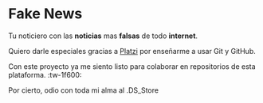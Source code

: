 # Fake News
Tu noticiero con las **noticias** mas **falsas** de todo **internet**.

Quiero darle especiales gracias a [Platzi] por enseñarme a usar Git y GitHub.

Con este proyecto ya me siento listo para colaborar en repositorios de esta plataforma. :tw-1f600:

Por cierto, odio con toda mi alma al .DS_Store



[Platzi]: https://platzi.com/
